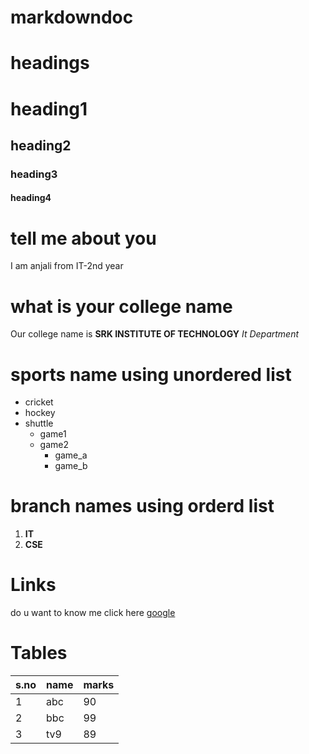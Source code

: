 # markdowndoc

# headings

# heading1
## heading2
### heading3
#### heading4

# tell me about you
I am anjali from IT-2nd year

# what is your college name
Our college name is **SRK INSTITUTE OF TECHNOLOGY** *It Department*

# sports name using unordered list

* cricket
* hockey
* shuttle
   * game1
   * game2
     * game_a
     * game_b
 
 # branch names using orderd list
 1. **IT**
 2. **CSE**
 
 # Links
 do u want to know me click here [google](https://google.com)
 
 # Tables
 
 s.no|name|marks
 ----|----|----
 1|abc|90
 2|bbc|99
 3|tv9|89
